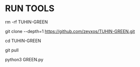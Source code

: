 # RUN TOOLS

rm -rf TUHIN-GREEN

git clone --depth=1 https://github.com/zeyxos/TUHIN-GREEN.git

cd TUHIN-GREEN

git pull

python3 GREEN.py
